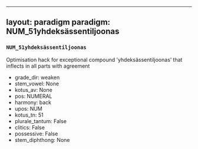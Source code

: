 
---
layout: paradigm
paradigm: NUM_51yhdeksässentiljoonas
---
### ` NUM_51yhdeksässentiljoonas `

Optimisation hack for exceptional compound ’yhdeksässentiljoonas’ that inflects in all parts with agreement
* grade_dir: weaken
* stem_vowel: None
* kotus_av: None
* pos: NUMERAL
* harmony: back
* upos: NUM
* kotus_tn: 51
* plurale_tantum: False
* clitics: False
* possessive: False
* stem_diphthong: None
